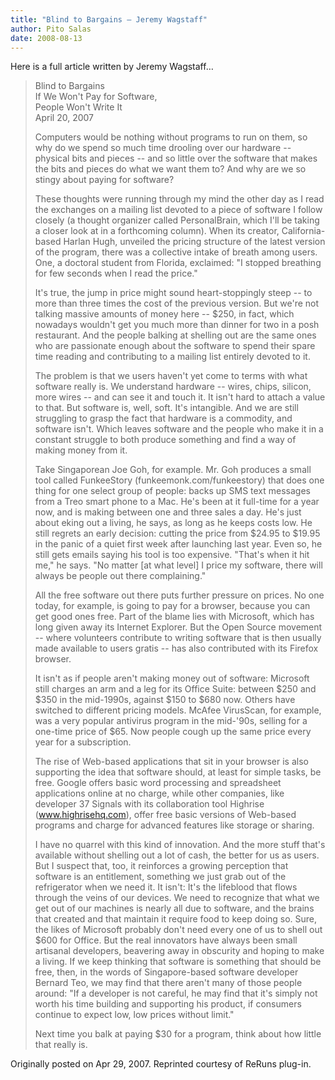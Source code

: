 ```yaml
---
title: "Blind to Bargains – Jeremy Wagstaff"
author: Pito Salas
date: 2008-08-13
---
```




Here is a full article written by Jeremy Wagstaff…

> Blind to Bargains  
> If We Won't Pay for Software,  
> People Won't Write It  
> April 20, 2007
>
> Computers would be nothing without programs to run on them, so why do we
> spend so much time drooling over our hardware -- physical bits and pieces --
> and so little over the software that makes the bits and pieces do what we
> want them to? And why are we so stingy about paying for software?
>
> These thoughts were running through my mind the other day as I read the
> exchanges on a mailing list devoted to a piece of software I follow closely
> (a thought organizer called PersonalBrain, which I'll be taking a closer
> look at in a forthcoming column). When its creator, California-based Harlan
> Hugh, unveiled the pricing structure of the latest version of the program,
> there was a collective intake of breath among users. One, a doctoral student
> from Florida, exclaimed: "I stopped breathing for few seconds when I read
> the price."
>
> It's true, the jump in price might sound heart-stoppingly steep -- to more
> than three times the cost of the previous version. But we're not talking
> massive amounts of money here -- $250, in fact, which nowadays wouldn't get
> you much more than dinner for two in a posh restaurant. And the people
> balking at shelling out are the same ones who are passionate enough about
> the software to spend their spare time reading and contributing to a mailing
> list entirely devoted to it.
>
> The problem is that we users haven't yet come to terms with what software
> really is. We understand hardware -- wires, chips, silicon, more wires --
> and can see it and touch it. It isn't hard to attach a value to that. But
> software is, well, soft. It's intangible. And we are still struggling to
> grasp the fact that hardware is a commodity, and software isn't. Which
> leaves software and the people who make it in a constant struggle to both
> produce something and find a way of making money from it.
>
> Take Singaporean Joe Goh, for example. Mr. Goh produces a small tool called
> FunkeeStory (funkeemonk.com/funkeestory) that does one thing for one select
> group of people: backs up SMS text messages from a Treo smart phone to a
> Mac. He's been at it full-time for a year now, and is making between one and
> three sales a day. He's just about eking out a living, he says, as long as
> he keeps costs low. He still regrets an early decision: cutting the price
> from $24.95 to $19.95 in the panic of a quiet first week after launching
> last year. Even so, he still gets emails saying his tool is too expensive.
> "That's when it hit me," he says. "No matter [at what level] I price my
> software, there will always be people out there complaining."
>
> All the free software out there puts further pressure on prices. No one
> today, for example, is going to pay for a browser, because you can get good
> ones free. Part of the blame lies with Microsoft, which has long given away
> its Internet Explorer. But the Open Source movement -- where volunteers
> contribute to writing software that is then usually made available to users
> gratis -- has also contributed with its Firefox browser.
>
> It isn't as if people aren't making money out of software: Microsoft still
> charges an arm and a leg for its Office Suite: between $250 and $350 in the
> mid-1990s, against $150 to $680 now. Others have switched to different
> pricing models. McAfee VirusScan, for example, was a very popular antivirus
> program in the mid-'90s, selling for a one-time price of $65. Now people
> cough up the same price every year for a subscription.
>
> The rise of Web-based applications that sit in your browser is also
> supporting the idea that software should, at least for simple tasks, be
> free. Google offers basic word processing and spreadsheet applications
> online at no charge, while other companies, like developer 37 Signals with
> its collaboration tool Highrise (www.highrisehq.com), offer free basic
> versions of Web-based programs and charge for advanced features like storage
> or sharing.
>
> I have no quarrel with this kind of innovation. And the more stuff that's
> available without shelling out a lot of cash, the better for us as users.
> But I suspect that, too, it reinforces a growing perception that software is
> an entitlement, something we just grab out of the refrigerator when we need
> it. It isn't: It's the lifeblood that flows through the veins of our
> devices. We need to recognize that what we get out of our machines is nearly
> all due to software, and the brains that created and that maintain it
> require food to keep doing so. Sure, the likes of Microsoft probably don't
> need every one of us to shell out $600 for Office. But the real innovators
> have always been small artisanal developers, beavering away in obscurity and
> hoping to make a living. If we keep thinking that software is something that
> should be free, then, in the words of Singapore-based software developer
> Bernard Teo, we may find that there aren't many of those people around: "If
> a developer is not careful, he may find that it's simply not worth his time
> building and supporting his product, if consumers continue to expect low,
> low prices without limit."
>
> Next time you balk at paying $30 for a program, think about how little that
> really is.

Originally posted on Apr 29, 2007. Reprinted courtesy of ReRuns plug-in.


